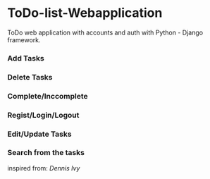# ToDo-list-Webapplication
ToDo web application with accounts and auth with Python - Django framework.

<h3>Add Tasks</h3>
<h3>Delete Tasks</h3>
<h3>Complete/Inccomplete</h3>
<h3>Regist/Login/Logout</h3>
<h3>Edit/Update Tasks</h3>
<h3>Search from the tasks</h3>

inspired from: <i>Dennis Ivy</i>
